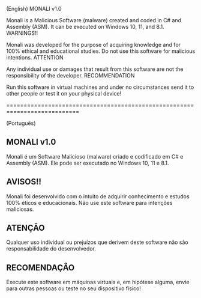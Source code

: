 (English)
MONALI v1.0

Monali is a Malicious Software (malware) created and coded in C# and Assembly (ASM). It can be executed on Windows 10, 11, and 8.1.
WARNINGS!!

Monali was developed for the purpose of acquiring knowledge and for 100% ethical and educational studies. Do not use this software for malicious intentions.
ATTENTION

Any individual use or damages that result from this software are not the responsibility of the developer.
RECOMMENDATION

Run this software in virtual machines and under no circumstances send it to other people or test it on your physical device!

===========================================================================

(Português)
## MONALI v1.0

Monali é um Software Malicioso (malware) criado e codificado em C# e Assembly (ASM). Ele pode ser executado no Windows 10, 11 e 8.1.

## AVISOS!!

Monali foi desenvolvido com o intuito de adquirir conhecimento e estudos 100% éticos e educacionais. Não use este software para intenções maliciosas.

## ATENÇÃO

Qualquer uso individual ou prejuízos que derivem deste software não são responsabilidade do desenvolvedor.

## RECOMENDAÇÃO

Execute este software em máquinas virtuais e, em hipótese alguma, envie para outras pessoas ou teste no seu dispositivo físico!

